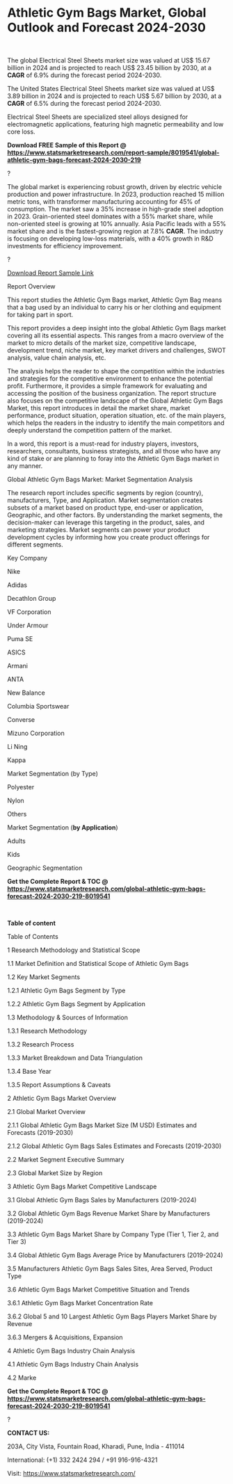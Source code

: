 <h1>Athletic Gym Bags Market, Global Outlook and Forecast 2024-2030</h1><br/><p>The global Electrical Steel Sheets market size was valued at US$ 15.67 billion in 2024 and is projected to reach US$ 23.45 billion by 2030, at a <strong>CAGR</strong> of 6.9% during the forecast period 2024-2030.</p>
 
 
 
 <p>The United States Electrical Steel Sheets market size was valued at US$ 3.89 billion in 2024 and is projected to reach US$ 5.67 billion by 2030, at a <strong>CAGR</strong> of 6.5% during the forecast period 2024-2030.</p>
 
 
 
 <p>Electrical Steel Sheets are specialized steel alloys designed for electromagnetic applications, featuring high magnetic permeability and low core loss.</p>
 
 
 
 <div><b>Download FREE Sample of this Report @ <a href="https://www.statsmarketresearch.com/download-free-sample/8019541/global-athletic-gym-bags-forecast-2024-2030-219">https://www.statsmarketresearch.com/report-sample/8019541/global-athletic-gym-bags-forecast-2024-2030-219</a></b></div>
 
 
 
 <p>? </p>
 
 
 
 <p>The global market is experiencing robust growth, driven by electric vehicle production and power infrastructure. In 2023, production reached 15 million metric tons, with transformer manufacturing accounting for 45% of consumption. The market saw a 35% increase in high-grade steel adoption in 2023. Grain-oriented steel dominates with a 55% market share, while non-oriented steel is growing at 10% annually. Asia Pacific leads with a 55% market share and is the fastest-growing region at 7.8% <strong>CAGR</strong>. The industry is focusing on developing low-loss materials, with a 40% growth in R&D investments for efficiency improvement.</p>
 
 
 
 <p>? </p>
 
 
 
 <p><a href="https://www.statsmarketresearch.com/download-free-sample/8019541/global-athletic-gym-bags-forecast-2024-2030-219">Download Report Sample Link</a></p>
 
 
 
 <p>Report Overview</p>
 
 
 
 <p>This report studies the Athletic Gym Bags market, Athletic Gym Bag means that a bag used by an individual to carry his or her clothing and equipment for taking part in sport.</p>
 
 
 
 <p>This report provides a deep insight into the global Athletic Gym Bags market covering all its essential aspects. This ranges from a macro overview of the market to micro details of the market size, competitive landscape, development trend, niche market, key market drivers and challenges, SWOT analysis, value chain analysis, etc.</p>
 
 
 
 <p>The analysis helps the reader to shape the competition within the industries and strategies for the competitive environment to enhance the potential profit. Furthermore, it provides a simple framework for evaluating and accessing the position of the business organization. The report structure also focuses on the competitive landscape of the Global Athletic Gym Bags Market, this report introduces in detail the market share, market performance, product situation, operation situation, etc. of the main players, which helps the readers in the industry to identify the main competitors and deeply understand the competition pattern of the market.</p>
 
 
 
 <p>In a word, this report is a must-read for industry players, investors, researchers, consultants, business strategists, and all those who have any kind of stake or are planning to foray into the Athletic Gym Bags market in any manner.</p>
 
 
 
 <p>Global Athletic Gym Bags Market: Market Segmentation Analysis</p>
 
 
 
 <p>The research report includes specific segments by region (country), manufacturers, Type, and Application. Market segmentation creates subsets of a market based on product type, end-user or application, Geographic, and other factors. By understanding the market segments, the decision-maker can leverage this targeting in the product, sales, and marketing strategies. Market segments can power your product development cycles by informing how you create product offerings for different segments.</p>
 
 
 
 <p>Key Company</p>
 
 
 
 <p>Nike</p>
 
 
 
 <p>Adidas</p>
 
 
 
 <p>Decathlon Group</p>
 
 
 
 <p>VF Corporation</p>
 
 
 
 <p>Under Armour</p>
 
 
 
 <p>Puma SE</p>
 
 
 
 <p>ASICS</p>
 
 
 
 <p>Armani</p>
 
 
 
 <p>ANTA</p>
 
 
 
 <p>New Balance</p>
 
 
 
 <p>Columbia Sportswear</p>
 
 
 
 <p>Converse</p>
 
 
 
 <p>Mizuno Corporation</p>
 
 
 
 <p>Li Ning</p>
 
 
 
 <p>Kappa</p>
 
 
 
 <p>Market Segmentation (by Type)</p>
 
 
 
 <p>Polyester</p>
 
 
 
 <p>Nylon</p>
 
 
 
 <p>Others</p>
 
 
 
 <p>Market Segmentation (<strong>by Application</strong>)</p>
 
 
 
 <p>Adults</p>
 
 
 
 <p>Kids</p>
 
 
 
 <p>Geographic Segmentation</p>
 
 
 
 <div><b>Get the Complete Report & TOC @ <a href="https://www.statsmarketresearch.com/global-athletic-gym-bags-forecast-2024-2030-219-8019541">https://www.statsmarketresearch.com/global-athletic-gym-bags-forecast-2024-2030-219-8019541</a></b></div>
 
 
 
 <p><br />
 
 <b>Table of content</b></p>
 
 
 
 <p>Table of Contents<br />
 
 1 Research Methodology and Statistical Scope<br />
 
 1.1 Market Definition and Statistical Scope of Athletic Gym Bags<br />
 
 1.2 Key Market Segments<br />
 
 1.2.1 Athletic Gym Bags Segment by Type<br />
 
 1.2.2 Athletic Gym Bags Segment by Application<br />
 
 1.3 Methodology & Sources of Information<br />
 
 1.3.1 Research Methodology<br />
 
 1.3.2 Research Process<br />
 
 1.3.3 Market Breakdown and Data Triangulation<br />
 
 1.3.4 Base Year<br />
 
 1.3.5 Report Assumptions & Caveats<br />
 
 2 Athletic Gym Bags Market Overview<br />
 
 2.1 Global Market Overview<br />
 
 2.1.1 Global Athletic Gym Bags Market Size (M USD) Estimates and Forecasts (2019-2030)<br />
 
 2.1.2 Global Athletic Gym Bags Sales Estimates and Forecasts (2019-2030)<br />
 
 2.2 Market Segment Executive Summary<br />
 
 2.3 Global Market Size by Region<br />
 
 3 Athletic Gym Bags Market Competitive Landscape<br />
 
 3.1 Global Athletic Gym Bags Sales by Manufacturers (2019-2024)<br />
 
 3.2 Global Athletic Gym Bags Revenue Market Share by Manufacturers (2019-2024)<br />
 
 3.3 Athletic Gym Bags Market Share by Company Type (Tier 1, Tier 2, and Tier 3)<br />
 
 3.4 Global Athletic Gym Bags Average Price by Manufacturers (2019-2024)<br />
 
 3.5 Manufacturers Athletic Gym Bags Sales Sites, Area Served, Product Type<br />
 
 3.6 Athletic Gym Bags Market Competitive Situation and Trends<br />
 
 3.6.1 Athletic Gym Bags Market Concentration Rate<br />
 
 3.6.2 Global 5 and 10 Largest Athletic Gym Bags Players Market Share by Revenue<br />
 
 3.6.3 Mergers & Acquisitions, Expansion<br />
 
 4 Athletic Gym Bags Industry Chain Analysis<br />
 
 4.1 Athletic Gym Bags Industry Chain Analysis<br />
 
 4.2 Marke</p>
 
 
 
 <div><b>Get the Complete Report & TOC @ <a href="https://www.statsmarketresearch.com/global-athletic-gym-bags-forecast-2024-2030-219-8019541">https://www.statsmarketresearch.com/global-athletic-gym-bags-forecast-2024-2030-219-8019541</a></b></div>
 
 
 
 <p>? </p>
 
 
 
 <p><b>CONTACT US:</b><br />
 
 203A, City Vista, Fountain Road, Kharadi, Pune, India - 411014<br />
 
 International: (+1) 332 2424 294 / +91 916-916-4321<br />
 
 Visit: <a href="https://www.statsmarketresearch.com/">https://www.statsmarketresearch.com/</a></p>